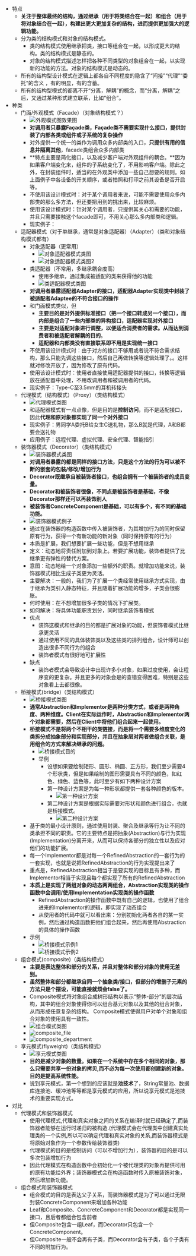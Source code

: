 * 特点
    * **关注于整体最终的结构，通过继承（用于将类结合在一起）和组合（用于将对象结合在一起），构建出更大更加复杂的结构，进而提供更加强大的逻辑功能。**
    * 分为类的结构模式和对象的结构模式。
        * 类的结构模式使用继承把类，接口等组合在一起，以形成更大的结构。类的结构模式是静态的。
        * 对象的结构模式描述怎样把各种不同类型的对象组合在一起，以实现新的功能的方法。对象的结构模式是动态的。
    * 所有的结构型设计模式在逻辑上都各自不同程度的隐含了“间接”“代理”“委托”的含义 ，有的明显，有的含蓄。
    * 所有的结构型模式的都离不开“分离，解耦”的概念，而“分离，解耦”之后，又通过某种形式建立联系，比如“组合”。
* 种类
    * 门面/外观模式（Facade）（对象结构模式？）
        * ![外观模式图效果图](https://img2018.cnblogs.com/blog/106125/201905/106125-20190516132627896-1006528535.jpg)
        * **对调用者只暴露Façade类，Façade类不需要实现什么接口，提供封装了内部各类或组件或子系统的复杂操作**
        * 对外提供一个统一的类作为调用众多内部类的入口，**只提供有用的信息并隔离其他**，facade类组合众多内部类
        * **特点主要是简化接口，以及减少客户端对外观组件的耦合。**因为如果客户端变化来，组件的子系统变化了，不用影响客户端。除此之外，在封装组件时，适当的在外观类中添加一些自己想要的规则。如上面例子中各设备的开关顺序，或者拍照和打印之前其设备是否开启等。
        * 不使用该设计模式时：对于某个调用者来说，可能不需要使用众多内部类的那么多方法，但还要把用到的挑出来，比较麻烦。
        * 使用该设计模式时：针对某个调用者，只提供其关心和需要的功能，并且只需要接触这个facade即可，不用关心那么多内部类和逻辑。
        * 现实例子：
    * 适配器模式（对于单继承，通常是对象适配器）（Adapter）（类和对象结构模式都有）
        * 对象适配器（更常用）
            * ![对象适配器模式类图](https://img2018.cnblogs.com/blog/106125/201905/106125-20190516131650798-1199852559.jpg)
            * ![对象适配器模式类图2](https://img2018.cnblogs.com/blog/106125/201909/106125-20190904131920238-182398899.jpg)
        * 类适配器（不常用，多继承耦合度高）
            * 使用多继承，通过集成被适配的类来获得他的功能
            * ![类适配器模式类图](https://img2018.cnblogs.com/blog/106125/201909/106125-20190904132030515-1469422701.gif)
        * **对调用者暴露适配器Adapter的接口，适配器Adapter实现类中封装了被适配者Adaptee的不符合接口的操作**
        * 和门面模式类似，但
            * **主要目的是对外提供标准接口（把一个接口转成另一个接口），而内部是组合了一些内部类的异构接口，适配器实现对外接口**
            * **主要是对适配对象进行调整，以便适合消费者的需求。从而达到消费者和被适配者解耦的目的**。
            * **适配器和内部类没有直接联系即不用是实现统一接口**
        * 不使用该设计模式时：由于对方的接口不够用或者说不符合需求结构，那么只能先调这些接口，然后自己再做转换等逻辑处理了。。这样就对修改开放了，因为修改了原有代码。
        * 使用该设计模式时：使用者直接使用适配器提供的接口，转换等逻辑放在适配器中处理，不用改调用者和被调用者的代码。
        * 现实例子：Type-C至3.5mm的耳机转接头
    * 代理模式（结构模式）（Proxy）（类结构模式）
        * ![代理模式类图](https://img2018.cnblogs.com/blog/106125/201909/106125-20190904131113324-1833201373.jpg)
        * 和适配器模式有一点点像，但是目的是**控制访问**，而不是适配接口，因此**代理和原对象都实现了同一个对外接口**
        * 现实例子：男同学A委托B给女生C送礼物，那么B就是代理，A和B都要会送礼物
        * 应用例子：远程代理、虚拟代理、安全代理、智能指引
    * 装饰器模式（Decorator）（类结构模式）
        * ![装饰器模式类图](https://img2018.cnblogs.com/blog/106125/201905/106125-20190516145142787-117316971.gif)
        * **对调用者暴露的都是同样的接口方法，只是这个方法的行为可以被不断的嵌套的包装/修改/增加行为**
        * **Decorator既继承自被装饰者接口，也组合拥有一个被装饰者的成员变量。**
        * **Decorator和被装饰者很像，不同点是被装饰者是基础，不像Decorator那样还可以再装饰别人**
        * **被装饰者ConcreteComponent是基础，可以有多个，有不同的基础功能。**
        * ![装饰器模式例子](https://img2018.cnblogs.com/blog/106125/201905/106125-20190516152851882-1804181836.jpg)
        * 通过在装饰器的构造函数中传入被装饰者，为其增加行为的同时保留原有行为，获得一个有新功能的新对象（同时保持原有的行为）
        * 本质是扩展，我们想要扩展一些功能，但是不想用继承
        * 定义：动态地将责任附加到对象上。若要扩展功能，装饰者提供了比继承更有弹性的替代方案。
        * 意图：动态地给一个对象添加一些额外的职责。就增加功能来说，装饰器模式相比生成子类更为灵活。
        * 主要解决：一般的，我们为了扩展一个类经常使用继承方式实现，由于继承为类引入静态特征，并且随着扩展功能的增多，子类会很膨胀。
        * 何时使用：在不想增加很多子类的情况下扩展类。
        * 如何解决：将具体功能职责划分，同时继承装饰者模式
        * 优点
            * 装饰这模式和继承的目的都是扩展对象的功能，但装饰者模式比继承更灵活
            * 通过使用不同的具体装饰类以及这些类的排列组合，设计师可以创造出很多不同行为的组合
            * 装饰者模式有很好地可扩展性
        * 缺点
            * 装饰者模式会导致设计中出现许多小对象，如果过度使用，会让程序变的更复杂。并且更多的对象会是的查错变得困难，特别是这些对象看上去都很像。
    * 桥接模式(bridge)（类结构模式）
        * ![桥接模式类图](https://img2018.cnblogs.com/blog/106125/201905/106125-20190522165643436-896236837.gif)
        * **通常Abstraction和Implementor是两种分类方式，或者是两种角度、两种维度。Client在实际运作时，Abstraction和Implementor两个对象都需要，然后在Client中将他们组合起来一起使用。**
        * **桥接模式不是将两个不相干的类链接，而是将一个需要多维度变化的类拆分成抽象部分和实现部分，并且在抽象层对两者做组合关联，是用组合的方式来解决继承的问题。**
            * ![桥接模式目的](https://img2018.cnblogs.com/blog/106125/201909/106125-20190904134914102-1746157721.png)
            * 举例
                * 设想如果要绘制矩形、圆形、椭圆、正方形，我们至少需要4个形状类，但是如果绘制的图形需要具有不同的颜色，如红色、绿色、蓝色等，此时至少有如下两种设计方案
                * 第一种设计方案是为每一种形状都提供一套各种颜色的版本。
                    * ![第一种设计方案](https://img2018.cnblogs.com/blog/106125/201909/106125-20190904134828197-1498637228.png)
                * 第二种设计方案是根据实际需要对形状和颜色进行组合，也就是桥接模式。
                    * ![第二种设计方案](https://img2018.cnblogs.com/blog/106125/201909/106125-20190904134837662-1869258110.png)
        * 基于类的最小设计原则，通过使用封装、聚合及继承等行为让不同的类承担不同的职责。它的主要特点是把抽象(Abstraction)与行为实现(Implementation)分离开来，从而可以保持各部分的独立性以及应对他们的功能扩展。
        * 每一个Implementor都是对每一个RefinedAbstraction的一套行为的一套实现，也就是说把RefinedAbstraction的行为实现提出来了
        * 重点是，RefinedAbstraction相当于是要实现的目标且有多种，而Implementor相当于实现且每个都实现了所有的RefinedAbstraction
        * **本质上是实现了两组对象的动态两两组合，Abstraction实现类的操作函数中会调用/使用Implementation实现类的操作函数**
            * RefinedAbstraction的操作函数中既有自己的逻辑，也使用了组合进来的Implementor的逻辑，即实现了动态组合
            * 从使用者的代码中就可以看出来：分别初始化两者各自的某一实例，然后通过构造函数把他们组合起来，然后再使用Abstraction的具体的操作函数
        * 示例
            * ![桥接模式示例1](https://img2018.cnblogs.com/blog/106125/201905/106125-20190524001919087-97127307.jpg)
            * ![桥接模式示例2](https://img2018.cnblogs.com/blog/106125/201905/106125-20190524001930804-671704280.jpg)
    * 组合模式(composite)（类结构模式）
        * **主要是表达整体和部分的关系，并且对整体和部分对象的使用无差别。**
        * **虽然整体和部分都继承自同一个抽象类/接口，但部分的增删子元素的方法只是个摆设，可能直接就烦会false了。**
        * Composite模式将对象组合成树形结构以表示“整体-部分”的层次结构，其中的组合对象使得你可以组合基元对象以及其他的组合对象，从而形成任意复杂的结构。 Composite模式使得用户对单个对象和组合对象的使用具有一致性。
        * ![组合模式类图](https://img2018.cnblogs.com/blog/106125/201905/106125-20190524165946792-314929840.jpg)
        * ![composite_file](https://img2018.cnblogs.com/blog/106125/201905/106125-20190524211844109-1436519750.png)
        * ![composite_department](https://img2018.cnblogs.com/blog/106125/201905/106125-20190524211853224-285521828.png)
    * 享元模式(flyweight)（类结构模式）
        * ![享元模式类图](https://img2018.cnblogs.com/blog/106125/201909/106125-20190904142603810-1903108625.jpg)
        * **目的是减少对象的数量。如果在一个系统中存在多个相同的对象，那么只需要共享一份对象的拷贝,而不必为每一次使用都创建新的对象。目的是提高系统性能。**
        * 说到享元模式，第一个想到的应该就是**池技术**了，String常量池、数据库连接池、缓冲池等等都是享元模式的应用，所以说享元模式是池技术的重要实现方式。
* 对比
    * 代理模式和装饰器模式
        * 使用代理模式,代理和真实对象之间的关系在编译时就已经确定了,而装饰器者能够在运行时递归的被构造.(代理模式会在代理类中创建真实处理类的一个实例,所以可以确定代理和真实对象的关系,而装饰器模式是将原始对象作为一个参数传给装饰器类)
        * 代理模式的目的是控制访问（可以不增加行为），装饰器的目的是可以多次包装增加行为
        * 因此代理模式在构造函数中会初始化一个被代理类的对象再提供可用的原有功能给外界；装饰器模式会在构造函数时传入原被装饰对象，然后增加新功能。
    * 组合模式和装饰器模式
        * 组合模式的目的是表达父子关系，而装饰器模式是为了可以通过无限封装ConcreteComponent来增加各种功能
        * Leaf和Composite、ConcreteComponent和Decorator都是实现同一接口，且后者都组合包含前者
        * 但Composite包含一组Leaf，而Decorator只包含一个ConcreteComponent。
        * 但Composite一般不会再有子类，而Decorator会有子类，各个子类有不同的附加行为。